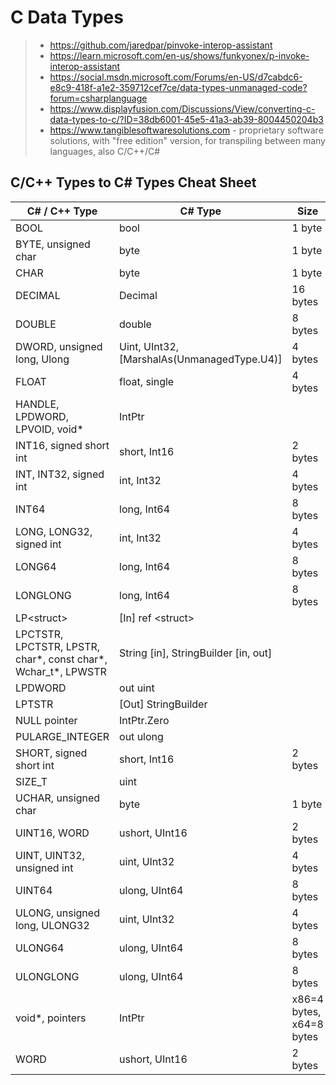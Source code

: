 # C Data Types

> - <https://github.com/jaredpar/pinvoke-interop-assistant>
> - <https://learn.microsoft.com/en-us/shows/funkyonex/p-invoke-interop-assistant>
> - <https://social.msdn.microsoft.com/Forums/en-US/d7cabdc6-e8c9-418f-a1e2-359712cef7ce/data-types-unmanaged-code?forum=csharplanguage>
> - <https://www.displayfusion.com/Discussions/View/converting-c-data-types-to-c/?ID=38db6001-45e5-41a3-ab39-8004450204b3>
> - <https://www.tangiblesoftwaresolutions.com> - proprietary software solutions, with "free edition" version, for transpiling between many languages, also C/C++/C#

## C/C++ Types to C# Types Cheat Sheet

| C# / C++ Type                                                  | C# Type                                         | Size                     |
| -------------------------------------------------------------- | ----------------------------------------------- | ------------------------ |
| BOOL                                                           | bool                                            | 1 byte                   |
| BYTE, unsigned char                                            | byte                                            | 1 byte                   |
| CHAR                                                           | byte                                            | 1 byte                   |
| DECIMAL                                                        | Decimal                                         | 16 bytes                 |
| DOUBLE                                                         | double                                          | 8 bytes                  |
| DWORD, unsigned long, Ulong                                    | Uint, UInt32, \[MarshalAs\(UnmanagedType.U4\)\] | 4 bytes                  |
| FLOAT                                                          | float, single                                   | 4 bytes                  |
| HANDLE, LPDWORD, LPVOID, void\*                                | IntPtr                                          |                          |
| INT16, signed short int                                        | short, Int16                                    | 2 bytes                  |
| INT, INT32, signed int                                         | int, Int32                                      | 4 bytes                  |
| INT64                                                          | long, Int64                                     | 8 bytes                  |
| LONG, LONG32, signed int                                       | int, Int32                                      | 4 bytes                  |
| LONG64                                                         | long, Int64                                     | 8 bytes                  |
| LONGLONG                                                       | long, Int64                                     | 8 bytes                  |
| LP\<struct\>                                                   | \[In\] ref \<struct\>                           |                          |
| LPCTSTR, LPCTSTR, LPSTR, char*, const char*, Wchar_t\*, LPWSTR | String \[in\], StringBuilder \[in, out\]        |                          |
| LPDWORD                                                        | out uint                                        |                          |
| LPTSTR                                                         | \[Out\] StringBuilder                           |                          |
| NULL pointer                                                   | IntPtr.Zero                                     |                          |
| PULARGE_INTEGER                                                | out ulong                                       |                          |
| SHORT, signed short int                                        | short, Int16                                    | 2 bytes                  |
| SIZE_T                                                         | uint                                            |                          |
| UCHAR, unsigned char                                           | byte                                            | 1 byte                   |
| UINT16, WORD                                                   | ushort, UInt16                                  | 2 bytes                  |
| UINT, UINT32, unsigned int                                     | uint, UInt32                                    | 4 bytes                  |
| UINT64                                                         | ulong, UInt64                                   | 8 bytes                  |
| ULONG, unsigned long, ULONG32                                  | uint, UInt32                                    | 4 bytes                  |
| ULONG64                                                        | ulong, UInt64                                   | 8 bytes                  |
| ULONGLONG                                                      | ulong, UInt64                                   | 8 bytes                  |
| void\*, pointers                                               | IntPtr                                          | x86=4 bytes, x64=8 bytes |
| WORD                                                           | ushort, UInt16                                  | 2 bytes                  |
